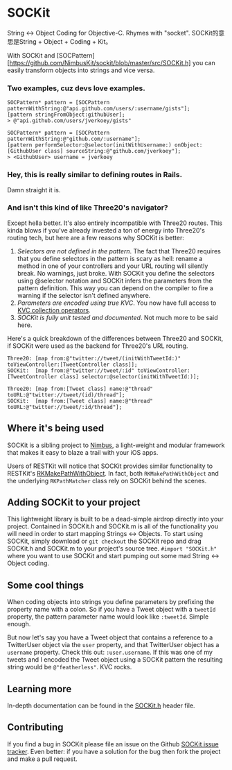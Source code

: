 SOCKit
======

String <-> Object Coding for Objective-C. Rhymes with "socket".
SOCKit的意思是String + Object + Coding + Kit。

With SOCKit and [SOCPattern][https://github.com/NimbusKit/sockit/blob/master/src/SOCKit.h] you can easily transform objects into strings and vice versa.

### Two examples, cuz devs love examples.

```obj-c
SOCPattern* pattern = [SOCPattern patternWithString:@"api.github.com/users/:username/gists"];
[pattern stringFromObject:githubUser];
> @"api.github.com/users/jverkoey/gists"
```

```obj-c
SOCPattern* pattern = [SOCPattern patternWithString:@"github.com/:username"];
[pattern performSelector:@selector(initWithUsername:) onObject:[GithubUser class] sourceString:@"github.com/jverkoey"];
> <GithubUser> username = jverkoey
```

### Hey, this is really similar to defining routes in Rails.

Damn straight it is.

### And isn't this kind of like Three20's navigator?

Except hella better. It's also entirely incompatible with Three20 routes. This kinda blows if
you've already invested a ton of energy into Three20's routing tech, but here are a few reasons
why SOCKit is better:

1. *Selectors are not defined in the pattern*. The fact that Three20 requires that you define
   selectors in the pattern is scary as hell: rename a method in one of your controllers and
   your URL routing will silently break. No warnings, just broke. With SOCKit you define the
   selectors using @selector notation and SOCKit infers the parameters from the pattern definition.
   This way you can depend on the compiler to fire a warning if the selector isn't defined anywhere.
2. *Parameters are encoded using true KVC*. You now have full access to [KVC collection operators].
3. *SOCKit is fully unit tested and documented*. Not much more to be said here.

Here's a quick breakdown of the differences between Three20 and SOCKit, if SOCKit were used as
the backend for Three20's URL routing.

```
Three20: [map from:@"twitter://tweet/(initWithTweetId:)" toViewController:[TweetController class]];
SOCKit:  [map from:@"twitter://tweet/:id" toViewController:[TweetController class] selector:@selector(initWithTweetId:)];

Three20: [map from:[Tweet class] name:@"thread" toURL:@"twitter://tweet/(id)/thread"];
SOCKit:  [map from:[Tweet class] name:@"thread" toURL:@"twitter://tweet/:id/thread"];
```

## Where it's being used

SOCKit is a sibling project to [Nimbus][], a light-weight and modular framework that makes it
easy to blaze a trail with your iOS apps.

Users of RESTKit will notice that SOCKit provides similar functionality to RESTKit's
[RKMakePathWithObject][]. In fact, both `RKMakePathWithObject` and the underlying `RKPathMatcher`
class rely on SOCKit behind the scenes.

## Adding SOCKit to your project

This lightweight library is built to be a dead-simple airdrop directly into your project. Contained
in SOCKit.h and SOCKit.m is all of the functionality you will need in order to start mapping
Strings <-> Objects. To start using SOCKit, simply download or `git checkout` the SOCKit repo
and drag SOCKit.h and SOCKit.m to your project's source tree. `#import "SOCKit.h"` where you want
to use SOCKit and start pumping out some mad String <-> Object coding.

## Some cool things

When coding objects into strings you define parameters by prefixing the property name with a colon.
So if you have a Tweet object with a `tweetId` property, the pattern parameter name would look like
`:tweetId`. Simple enough.

But now let's say you have a Tweet object that contains a reference to a TwitterUser object via
the `user` property, and that TwitterUser object has a `username` property. Check this out:
`:user.username`. If this was one of my tweets and I encoded the Tweet object using a SOCKit
pattern the resulting string would be `@"featherless"`. KVC rocks.

## Learning more

In-depth documentation can be found in the [SOCKit.h][SOCPattern] header file.

## Contributing

If you find a bug in SOCKit please file an issue on the Github [SOCKit issue tracker][]. Even
better: if you have a solution for the bug then fork the project and make a pull request.

[SOCKit issue tracker]: https://github.com/jverkoey/sockit/issues
[SOCPattern]: https://github.com/jverkoey/sockit/blob/master/SOCKit.h
[KVC collection operators]: http://developer.apple.com/library/ios/#documentation/cocoa/conceptual/KeyValueCoding/Articles/CollectionOperators.html#//apple_ref/doc/uid/20002176-BAJEAIEE
[Nimbus]: http://jverkoey.github.com/nimbus
[RESTKit]: https://github.com/RestKit/RestKit
[RKMakePathWithObject]: https://github.com/RestKit/RestKit/blob/master/Code/Network/RKClient.m#L37
